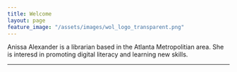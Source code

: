 ```yaml
---
title: Welcome
layout: page
feature_image: "/assets/images/wol_logo_transparent.png"
---
```


Anissa Alexander is a librarian based in the Atlanta Metropolitian area. She is interesd in promoting digital literacy and learning new skills. 

---
